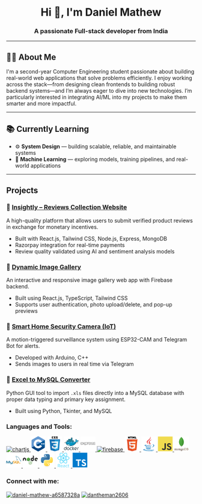 <h1 align="center">Hi 👋, I'm Daniel Mathew</h1>
<h3 align="center">A passionate Full-stack developer from India</h3>


---

## 🙋‍♂️ About Me

I'm a second-year Computer Engineering student passionate about building real-world web applications that solve problems efficiently. I enjoy working across the stack—from designing clean frontends to building robust backend systems—and I’m always eager to dive into new technologies. I’m particularly interested in integrating AI/ML into my projects to make them smarter and more impactful.

---

## 📚 Currently Learning

- ⚙️ **System Design** — building scalable, reliable, and maintainable systems
- 🤖 **Machine Learning** — exploring models, training pipelines, and real-world applications

---

## Projects

### 🔹 [Insightly – Reviews Collection Website](https://github.com/adityabhalgat/PBL_SE)
A high-quality platform that allows users to submit verified product reviews in exchange for monetary incentives.  
- Built with React.js, Tailwind CSS, Node.js, Express, MongoDB  
- Razorpay integration for real-time payments  
- Review quality validated using AI and sentiment analysis models

### 🔹 [Dynamic Image Gallery](https://github.com/Dantheman2606/image-pro)
An interactive and responsive image gallery web app with Firebase backend.  
- Built using React.js, TypeScript, Tailwind CSS  
- Supports user authentication, photo upload/delete, and pop-up previews

### 🔹 [Smart Home Security Camera (IoT)](https://github.com/Dantheman2606/esp32_security_cam)
A motion-triggered surveillance system using ESP32-CAM and Telegram Bot for alerts.  
- Developed with Arduino, C++  
- Sends images to users in real time via Telegram

### 🔹 [Excel to MySQL Converter](https://github.com/Dantheman2606/Data-Converter)
Python GUI tool to import `.xls` files directly into a MySQL database with proper data typing and primary key assignment.  
- Built using Python, Tkinter, and MySQL

<h3 align="left">Languages and Tools:</h3>
<p align="left"> <a href="https://www.chartjs.org" target="_blank" rel="noreferrer"> <img src="https://www.chartjs.org/media/logo-title.svg" alt="chartjs" width="40" height="40"/> </a> <a href="https://www.w3schools.com/cpp/" target="_blank" rel="noreferrer"> <img src="https://raw.githubusercontent.com/devicons/devicon/master/icons/cplusplus/cplusplus-original.svg" alt="cplusplus" width="40" height="40"/> </a> <a href="https://www.w3schools.com/css/" target="_blank" rel="noreferrer"> <img src="https://raw.githubusercontent.com/devicons/devicon/master/icons/css3/css3-original-wordmark.svg" alt="css3" width="40" height="40"/> </a> <a href="https://www.docker.com/" target="_blank" rel="noreferrer"> <img src="https://raw.githubusercontent.com/devicons/devicon/master/icons/docker/docker-original-wordmark.svg" alt="docker" width="40" height="40"/> </a> <a href="https://expressjs.com" target="_blank" rel="noreferrer"> <img src="https://raw.githubusercontent.com/devicons/devicon/master/icons/express/express-original-wordmark.svg" alt="express" width="40" height="40"/> </a> <a href="https://firebase.google.com/" target="_blank" rel="noreferrer"> <img src="https://www.vectorlogo.zone/logos/firebase/firebase-icon.svg" alt="firebase" width="40" height="40"/> </a> <a href="https://www.w3.org/html/" target="_blank" rel="noreferrer"> <img src="https://raw.githubusercontent.com/devicons/devicon/master/icons/html5/html5-original-wordmark.svg" alt="html5" width="40" height="40"/> </a> <a href="https://www.java.com" target="_blank" rel="noreferrer"> <img src="https://raw.githubusercontent.com/devicons/devicon/master/icons/java/java-original.svg" alt="java" width="40" height="40"/> </a> <a href="https://developer.mozilla.org/en-US/docs/Web/JavaScript" target="_blank" rel="noreferrer"> <img src="https://raw.githubusercontent.com/devicons/devicon/master/icons/javascript/javascript-original.svg" alt="javascript" width="40" height="40"/> </a> <a href="https://www.mongodb.com/" target="_blank" rel="noreferrer"> <img src="https://raw.githubusercontent.com/devicons/devicon/master/icons/mongodb/mongodb-original-wordmark.svg" alt="mongodb" width="40" height="40"/> </a> <a href="https://www.mysql.com/" target="_blank" rel="noreferrer"> <img src="https://raw.githubusercontent.com/devicons/devicon/master/icons/mysql/mysql-original-wordmark.svg" alt="mysql" width="40" height="40"/> </a> <a href="https://nodejs.org" target="_blank" rel="noreferrer"> <img src="https://raw.githubusercontent.com/devicons/devicon/master/icons/nodejs/nodejs-original-wordmark.svg" alt="nodejs" width="40" height="40"/> </a> <a href="https://www.python.org" target="_blank" rel="noreferrer"> <img src="https://raw.githubusercontent.com/devicons/devicon/master/icons/python/python-original.svg" alt="python" width="40" height="40"/> </a> <a href="https://reactjs.org/" target="_blank" rel="noreferrer"> <img src="https://raw.githubusercontent.com/devicons/devicon/master/icons/react/react-original-wordmark.svg" alt="react" width="40" height="40"/> </a> <a href="https://www.typescriptlang.org/" target="_blank" rel="noreferrer"> <img src="https://raw.githubusercontent.com/devicons/devicon/master/icons/typescript/typescript-original.svg" alt="typescript" width="40" height="40"/> </a> </p>

<h3 align="left">Connect with me:</h3>
<p align="left">
<a href="https://linkedin.com/in/daniel-mathew-a6587328a" target="blank"><img align="center" src="https://raw.githubusercontent.com/rahuldkjain/github-profile-readme-generator/master/src/images/icons/Social/linked-in-alt.svg" alt="daniel-mathew-a6587328a" height="30" width="40" /></a>
<a href="https://www.leetcode.com/dantheman2606" target="blank"><img align="center" src="https://raw.githubusercontent.com/rahuldkjain/github-profile-readme-generator/master/src/images/icons/Social/leet-code.svg" alt="dantheman2606" height="30" width="40" /></a>
</p>

